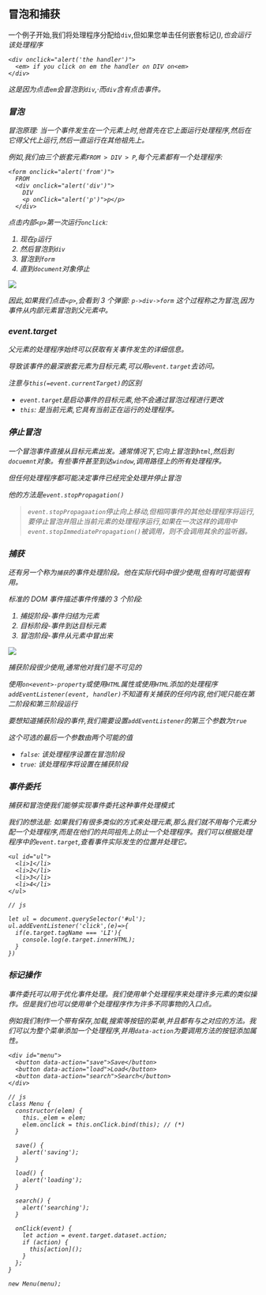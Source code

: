 ## 冒泡和捕获

一个例子开始,我们将处理程序分配给`div`,但如果您单击任何嵌套标记(<em>),也会运行该处理程序

```
<div onclick="alert('the handler')">
  <em> if you click on em the handler on DIV on<em>
</div>
```

这是因为点击`em`会冒泡到`div`,·而`div`含有点击事件。

### 冒泡

冒泡原理: 当一个事件发生在一个元素上时,他首先在它上面运行处理程序,然后在它得父代上运行,然后一直运行在其他祖先上。

例如,我们由三个嵌套元素`FROM > DIV > P`,每个元素都有一个处理程序:

```
<form onclick="alert('from')">
  FROM
  <div onclick="alert('div')">
    DIV
    <p onClick="alert('p')">p</p>
  </div>
```

点击内部`<p>`第一次运行`onclick`:

1.  现在`p`运行
2.  然后冒泡到`div`
3.  冒泡到`form`
4.  直到`document`对象停止

![](https://javascript.info/article/bubbling-and-capturing/event-order-bubbling.png)

因此,如果我们点击`<p>`,会看到 3 个弹窗: `p->div->form`
这个过程称之为冒泡,因为事件从内部元素冒泡到父元素中。

### event.target

父元素的处理程序始终可以获取有关事件发生的详细信息。

导致该事件的最深嵌套元素为目标元素,可以用`event.target`去访问。

注意与`this(=event.currentTarget)`的区别

- `event.target`是启动事件的目标元素,他不会通过冒泡过程进行更改
- `this`: 是当前元素,它具有当前正在运行的处理程序。

### 停止冒泡

一个冒泡事件直接从目标元素出发。通常情况下,它向上冒泡到`html`,然后到`docuemnt`对象。有些事件甚至到达`window`,调用路径上的所有处理程序。

但任何处理程序都可能决定事件已经完全处理并停止冒泡

他的方法是`event.stopPropagation()`

> `event.stopPropagaation`停止向上移动,但相同事件的其他处理程序将运行,要停止冒泡并阻止当前元素的处理程序运行,如果在一次这样的调用中`event.stopImmediatePropagation()`被调用，则不会调用其余的监听器。

### 捕获

还有另一个称为`捕获`的事件处理阶段。他在实际代码中很少使用,但有时可能很有用。

标准的 DOM 事件描述事件传播的 3 个阶段:

1.  捕捉阶段-事件归结为元素
2.  目标阶段-事件到达目标元素
3.  冒泡阶段-事件从元素中冒出来

![](https://javascript.info/article/bubbling-and-capturing/eventflow.png)

捕获阶段很少使用,通常他对我们是不可见的

使用`on<event>-property`或使用`HTML`属性或使用`HTML`添加的处理程序`addEventListener(event, handler)`不知道有关捕获的任何内容,他们呢只能在第二阶段和第三阶段运行

要想知道捕获阶段的事件,我们需要设置`addEventListener`的第三个参数为`true`

这个可选的最后一个参数由两个可能的值

- `false`: 该处理程序设置在冒泡阶段
- `true`: 该处理程序将设置在捕获阶段

### 事件委托

捕获和冒泡使我们能够实现事件委托这种事件处理模式

我们的想法是: 如果我们有很多类似的方式来处理元素,那么我们就不用每个元素分配一个处理程序,而是在他们的共同祖先上防止一个处理程序。我们可以根据处理程序中的`event.target`,查看事件实际发生的位置并处理它。

```
<ul id="ul">
  <li>1</li>
  <li>2</li>
  <li>3</li>
  <li>4</li>
</ul>

// js

let ul = document.querySelector('#ul');
ul.addEventListener('click',(e)=>{
  if(e.target.tagName === 'LI'){
    console.log(e.target.innerHTML);
  }
})
```

### 标记操作

事件委托可以用于优化事件处理。我们使用单个处理程序来处理许多元素的类似操作。但是我们也可以使用单个处理程序作为许多不同事物的入口点。

例如我们制作一个带有保存,加载,搜索等按钮的菜单,并且都有与之对应的方法。我们可以为整个菜单添加一个处理程序,并用`data-action`为要调用方法的按钮添加属性。

```
<div id="menu">
  <button data-action="save">Save</button>
  <button data-action="load">Load</button>
  <button data-action="search">Search</button>
</div>

// js
class Menu {
  constructor(elem) {
    this._elem = elem;
    elem.onclick = this.onClick.bind(this); // (*)
  }

  save() {
    alert('saving');
  }

  load() {
    alert('loading');
  }

  search() {
    alert('searching');
  }

  onClick(event) {
    let action = event.target.dataset.action;
    if (action) {
      this[action]();
    }
  };
}

new Menu(menu);
```
